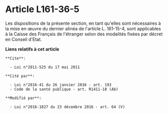 # Article L161-36-5

Les dispositions de la présente section, en tant qu'elles sont nécessaires à la mise en œuvre du dernier alinéa de l'article
L. 161-15-4, sont applicables à la Caisse des Français de l'étranger selon des modalités fixées par décret en Conseil d'Etat.

**Liens relatifs à cet article**

	**Cite**:

	  - Loi n°2011-525 du 17 mai 2011

	**Cité par**:

	  - Loi n°2016-41 du 26 janvier 2016 - art. 193
	  - Code de la santé publique - art. R1411-18 (Ab)

	**Modifié par**:

	  - Loi n°2016-1827 du 23 décembre 2016 - art. 64 (V)
